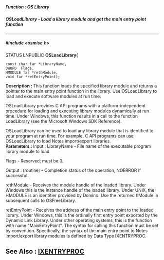 ##### Function : OS Library
##### OSLoadLibrary - Load a library module and get the main entry point function
---
##### #include <osmisc.h>
STATUS LNPUBLIC **OSLoadLibrary(**

	const char far *LibraryName,
	DWORD  Flags,
	HMODULE far *rethModule,
	void far *retEntryPoint);
**Description :**
This function loads the specified library module and returns a pointer to the 
main entry point function in the library.  Use OSLoadLibrary to load and 
execute software modules at run time. 

OSLoadLibrary provides C API programs with a platform-independent procedure for 
loading and executing library modules dynamically at run time.  Under Windows, 
this function results in a call to the function LoadLibrary (see the Microsoft 
Windows SDK Reference). 

OSLoadLibrary can be used to load any library module that is identified to your 
program at run time.  For example, C API programs can use OSLoadLibrary to load 
Notes import/export libraries.  
**Parameters :**
Input :
LibraryName  -  File name of the executable program library module to load.

Flags  -  Reserved;  must be 0.

Output :
(routine)  -  Completion status of the operation, NOERROR if successful.


rethModule  -  Receives the module handle of the loaded library. Under Windows this is the instance handle of the loaded library.  Under UNIX, the HMODULE is an identifier provided by Domino.  Use the returned hModule in subsequent calls to OSFreeLibrary.

retEntryPoint  -  Receives the address of the main entry point to the loaded library.  Under Windows, this is the ordinally first entry point exported by the Dynamic Link Library.  Under other operating systems, this is the function with name "MainEntryPoint". The syntax for calling this function must be set by convention.  Specifically, the syntax of the main entry point to Notes import/export library modules is defined by Data Type IXENTRYPROC.

**See Also :**
[IXENTRYPROC](D:/md_files/IXENTRYPROC.md)
---
